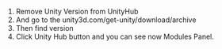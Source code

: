 1. Remove Unity Version from UnityHub
2. And go to the unity3d.com/get-unity/download/archive
3. Then find version
4. Click Unity Hub button and you can see now Modules Panel.